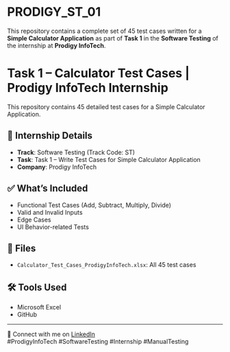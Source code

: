 # PRODIGY_ST_01
This repository contains a complete set of 45 test cases written for a **Simple Calculator Application** as part of **Task 1** in the **Software Testing** of the internship at **Prodigy InfoTech**.

# Task 1 – Calculator Test Cases | Prodigy InfoTech Internship

This repository contains 45 detailed test cases for a Simple Calculator Application.

## 📌 Internship Details
- **Track**: Software Testing (Track Code: ST)
- **Task**: Task 1 – Write Test Cases for Simple Calculator Application
- **Company**: Prodigy InfoTech

## ✅ What’s Included
- Functional Test Cases (Add, Subtract, Multiply, Divide)
- Valid and Invalid Inputs
- Edge Cases
- UI Behavior-related Tests

## 📁 Files
- `Calculator_Test_Cases_ProdigyInfoTech.xlsx`: All 45 test cases

## 🛠️ Tools Used
- Microsoft Excel
- GitHub

---

🔗 Connect with me on [LinkedIn](https://www.linkedin.com/in/praful-gawane-961396182)  
#ProdigyInfoTech #SoftwareTesting #Internship #ManualTesting
